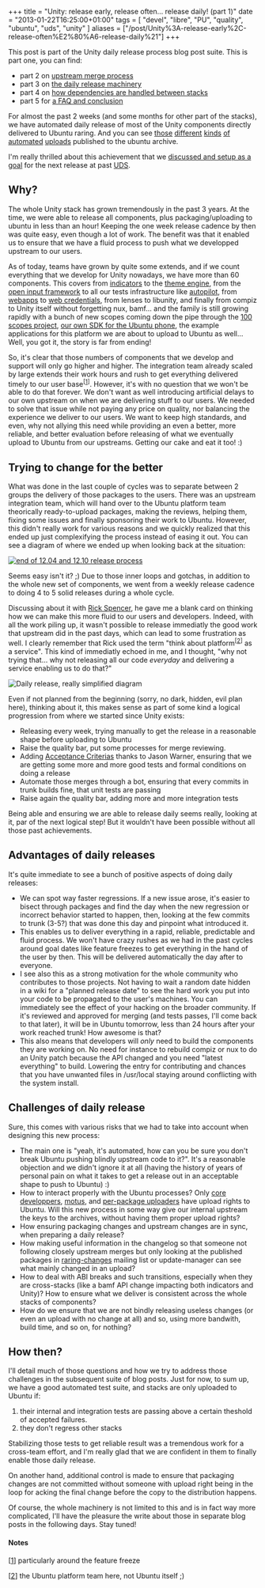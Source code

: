 +++
title = "Unity: release early, release often… release daily! (part 1)"
date = "2013-01-22T16:25:00+01:00"
tags = [ "devel", "libre", "PU", "quality", "ubuntu", "uds", "unity" ]
aliases = ["/post/Unity%3A-release-early%2C-release-often%E2%80%A6-release-daily%21"]
+++
    <p>This post is part of the Unity daily release process blog post suite. This is part one, you can find:</p>
<ul>
<li>part 2 on <a href="/post/Unity%3A-release-early%2C-release-often%E2%80%A6-release-daily%21-%28part-2%29">upstream merge process</a></li>
<li>part 3 on <a href="/post/Unity%3A-release-early%2C-release-often%E2%80%A6-release-daily%21-%28part-3%29">the daily release machinery</a></li>
<li>part 4 on <a href="/post/Unity%3A-release-early%2C-release-often%E2%80%A6-release-daily%21-%28part-4%29">how dependencies are handled between stacks</a></li>
<li>part 5 for <a href="/post/Unity%3A-release-early%2C-release-often%E2%80%A6-release-daily%21-%28part-5%29">a FAQ and conclusion</a></li>
</ul>

<p>For almost the past 2 weeks (and some months for other part of the stacks), we have automated daily release of most of the Unity components directly delivered to Ubuntu raring. And you can see <a href="https://lists.ubuntu.com/archives/raring-changes/2013-January/004602.html">those</a> <a href="https://lists.ubuntu.com/archives/raring-changes/2013-January/004507.html">different</a> <a href="https://lists.ubuntu.com/archives/raring-changes/2013-January/004508.html">kinds</a> <a href="https://lists.ubuntu.com/archives/raring-changes/2013-January/004316.html">of</a> <a href="https://lists.ubuntu.com/archives/raring-changes/2013-January/004093.html">automated</a> <a href="https://lists.ubuntu.com/archives/raring-changes/2013-January/004086.html">uploads</a> published to the ubuntu archive.</p>


<p>I'm really thrilled about this achievement that we <a href="https://blueprints.launchpad.net/ubuntu/+spec/desktop-r-ps-processes">discussed and setup as a goal</a> for the next release at past <a href="http://uds.ubuntu.com/">UDS</a>.</p>


<h2>Why?</h2>

<p>The whole Unity stack has grown tremendously in the past 3 years. At the time, we were able to release all components, plus packaging/uploading to ubuntu in less than an hour! Keeping the one week release cadence by then was quite easy, even though a lot of work. The benefit was that it enabled us to ensure that we have a fluid process to push what we developped upstream to our users.</p>


<p>As of today, teams have grown by quite some extends, and if we count everything that we develop for Unity nowadays, we have more than 60 components. This covers from <a href="https://launchpad.net/globalmenu-extension">indicators</a> to the <a href="https://launchpad.net/unico">theme engine</a>, from the <a href="https://launchpad.net/oif">open input framework</a> to all our tests infrastructure like <a href="https://launchpad.net/autopilot">autopilot</a>, from <a href="https://launchpad.net/webapps">webapps</a> to <a href="https://launchpad.net/online-accounts">web credentials</a>, from lenses to libunity, and finally from compiz to Unity itself without forgetting nux, bamf… and the family is still growing rapidly with a bunch of new scopes coming down the pipe through the <a href="http://www.iloveubuntu.net/100-scopes-installed-default-parts-systemd-incorporated-upstart-phased-updates-ubuntu-1304s-official">100 scopes project</a>, <a href="http://developer.ubuntu.com/get-started/gomobile/">our own SDK for the Ubuntu phone</a>, the example applications for this platform we are about to upload to Ubuntu as well… Well, you got it, the story is far from ending!</p>


<p>So, it's clear that those numbers of components that we develop and support will only go higher and higher. The integration team already scaled by large extends their work hours and rush to get everything delivered timely to our user base<sup>[<a href="#pnote-186-1" id="rev-pnote-186-1">1</a>]</sup>. However, it's with no question that we won't be able to do that forever. We don't want as well introducing artificial delays to our own upstream on when we are delivering stuff to our users. We needed to solve that issue while not paying any price on quality, nor balancing the experience we deliver to our users. We want to keep high standards, and even, why not allying this need while providing an even a better, more reliable, and better evaluation before releasing of what we eventually upload to Ubuntu from our upstreams. Getting our cake and eat it too! :)<p>


<h2>Trying to change for the better</h2>

<p>What was done in the last couple of cycles was to separate between 2 groups the delivery of those packages to the users. There was an upstream integration team, which will hand over to the Ubuntu platform team theorically ready-to-upload packages, making the reviews, helping them, fixing some issues and finally sponsoring their work to Ubuntu. However, this didn't really work for various reasons and we quickly realized that this ended up just complexifying the process instead of easing it out. You can see a diagram of where we ended up when looking back at the situation:</p>


<p><a href="/public/ubuntu/daily-release/releasing_unity_pre_13.04.png" title="end of 12.04 and 12.10 release process"><img src="/public/ubuntu/daily-release/.releasing_unity_pre_13.04_m.jpg" alt="end of 12.04 and 12.10 release process" style="display:block; margin:0 auto;" title="end of 12.04 and 12.10 release process, janv. 2013" /></a></p>


<p>Seems easy isn't it? ;) Due to those inner loops and gotchas, in addition to the whole new set of components, we went from a weekly release cadence to doing 4 to 5 solid releases during a whole cycle.</p>


<p>Discussing about it with <a href="http://theravingrick.blogspot.fr/">Rick Spencer</a>, he gave me a blank card on thinking how we can make this more fluid to our users and developers. Indeed, with all the work piling up, it wasn't possible to release immediatly the good work that upstream did in the past days, which can lead to some frustration as well. I clearly remember that Rick used the term "think about platform<sup>[<a href="#pnote-186-2" id="rev-pnote-186-2">2</a>]</sup> as a service". This kind of immediatly echoed in me, and I thought, "why not trying that… why not releasing all our code <em>everyday</em> and delivering a service enabling us to do that?"<p>


<p><img src="/public/ubuntu/daily-release/.daily_release_simplified_m.jpg" alt="Daily release, really simplified diagram" style="display:block; margin:0 auto;" title="Daily release, really simplified diagram, janv. 2013" /></p>


<p>Even if not planned from the beginning (sorry, no dark, hidden, evil plan here), thinking about it, this makes sense as part of some kind a logical progression from where we started since Unity exists:</p>
<ul>
<li>Releasing every week, trying manually to get the release in a reasonable shape before uploading to Ubuntu</li>
<li>Raise the quality bar, put some processes for merge reviewing.</li>
<li>Adding <a href="https://blueprints.launchpad.net/ubuntu/+spec/acceptance-criteria-general">Acceptance Criterias</a> thanks to Jason Warner, ensuring that we are getting some more and more good tests and formal conditions on doing a release</li>
<li>Automate those merges through a bot, ensuring that every commits in trunk builds fine, that unit tests are passing</li>
<li>Raise again the quality bar, adding more and more integration tests</li>
</ul>

<p>Being able and ensuring we are able to release daily seems really, looking at it, par of the next logical step! But it wouldn't have been possible without all those past achievements.</p>



<h2>Advantages of daily releases</h2>


<p>It's quite immediate to see a bunch of positive aspects of doing daily releases:</p>
<ul>
<li>We can spot way faster regressions. If a new issue arose, it's easier to bisect through packages and find the day when the new regression or incorrect behavior started to happen, then, looking at the few commits to trunk (3-5?) that was done this day and pinpoint what introduced it.</li>
<li>This enables us to deliver everything in a rapid, reliable, predictable and fluid process. We won't have crazy rushes as we had in the past cycles around goal dates like feature freezes to get everything in the hand of the user by then. This will be delivered automatically the day after to everyone.</li>
<li>I see also this as a strong motivation for the whole community who contributes to those projects. Not having to wait a random date hidden in a wiki for a "planned release date" to see the hard work you put into your code to be propagated to the user's machines. You can immediately see the effect of your hacking on the broader community. If it's reviewed and approved for merging (and tests passes, I'll come back to that later), it will be in Ubuntu tomorrow, less than 24 hours after your work reached trunk! How awesome is that?</li>
<li>This also means that developers will <em>only</em> need to build the components they are working on. No need for instance to rebuild compiz or nux to do an Unity patch because the API changed and you need "latest everything" to build. Lowering the entry for contributing and chances that you have unwanted files in /usr/local staying around conflicting with the system install.</li>
</ul>

<h2>Challenges of daily release</h2>

<p>Sure, this comes with various risks that we had to take into account when designing this new process:</p>
<ul>
<li>The main one is "yeah, it's automated, how can you be sure you don't break Ubuntu pushing blindly upstream code to it?". It's a reasonable objection and we didn't ignore it at all (having the history of years of personal pain on what it takes to get a release out in an acceptable shape to push to Ubuntu) :)</li>
<li>How to interact properly with the Ubuntu processes? Only <a href="https://wiki.ubuntu.com/UbuntuDevelopers#CoreDev">core developpers</a>, <a href="https://wiki.ubuntu.com/UbuntuDevelopers#MOTU">motus</a>, and <a href="https://wiki.ubuntu.com/UbuntuDevelopers#PerPackage">per-package uploaders</a> have upload rights to Ubuntu. Will this new process in some way give our internal upstream the keys to the archives, without having them proper upload rights?</li>
<li>How ensuring packaging changes and upstream changes are in sync, when preparing a daily release?</li>
<li>How making useful information in the changelog so that someone not following closely upstream merges but only looking at the published packages in <a href="https://lists.ubuntu.com/mailman/listinfo/Raring-changes">raring-changes</a> mailing list or update-manager can see what mainly changed in an upload?</li>
<li>How to deal with ABI breaks and such transitions, especially when they are cross-stacks (like a bamf API change impacting both indicators and Unity)? How to ensure what we deliver is consistent across the whole stacks of components?</li>
<li>How do we ensure that we are not bindly releasing useless changes (or even an upload with no change at all) and so, using more bandwith, build time, and so on, for nothing?</li>
</ul>

<h2>How then?</h2>

<p>I'll detail much of those questions and how we try to address those challenges in the subsequent suite of blog posts. Just for now, to sum up, we have a good automated test suite, and stacks are only uploaded to Ubuntu if:</p>
<ol>
<li>their internal and integration tests are passing above a certain theshold of accepted failures.</li>
<li>they don't regress other stacks</li>
</ol>

<p>Stabilizing those tests to get reliable result was a tremendous work for a cross-team effort, and I'm really glad that we are confident in them to finally enable those daily release.</p>


<p>On another hand, additional control is made to ensure that packaging changes are not committed without someone with upload right being in the loop for acking the final change before the copy to the distribution happens.</p>


<p>Of course, the whole machinery is not limited to this and is in fact way more complicated, I'll have the pleasure the write about those in separate blog posts in the following days. Stay tuned!</p>
<div class="footnotes"><h4>Notes</h4>
<p>[<a href="#rev-pnote-186-1" id="pnote-186-1">1</a>] particularly around the feature freeze<p>
<p>[<a href="#rev-pnote-186-2" id="pnote-186-2">2</a>] the Ubuntu platform team here, not Ubuntu itself ;)</p><div>
